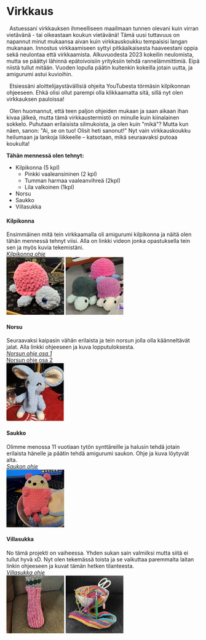 # Virkkaus

&nbsp;&nbsp;Astuessani virkkauksen ihmeelliseen maailmaan tunnen olevani kuin virran vietävänä - tai oikeastaan koukun vietävänä! Tämä uusi tuttavuus on napannut minut mukaansa aivan kuin virkkauskoukku tempaisisi langan mukanaan. Innostus virkkaamiseen syttyi pitkäaikaisesta haaveestani oppia sekä neulontaa että virkkaamista. Alkuvuodesta 2023 kokeilin neulomista, mutta se päättyi lähinnä epätoivoisiin yrityksiin tehdä rannelämmittimiä. Eipä niistä tullut mitään. Vuoden lopulla päätin kuitenkin kokeilla jotain uutta, ja amigurumi astui kuvioihin.

&nbsp;&nbsp;Etsiessäni aloittelijaystävällisiä ohjeita YouTubesta törmäsin kilpikonnan ohjeeseen. Ehkä olisi ollut parempi olla klikkaamatta sitä, sillä nyt olen virkkauksen pauloissa!

&nbsp;&nbsp;Olen huomannut, että teen paljon ohjeiden mukaan ja saan aikaan ihan kivaa jälkeä, mutta tämä virkkaustermistö on minulle kuin kiinalainen sokkelo. Puhutaan erilaisista silmukoista, ja olen kuin "mikä"? Mutta kun näen, sanon: "Ai, se on tuo! Olisit heti sanonut!" Nyt vain virkkauskoukku heilumaan ja lankoja liikkeelle – katsotaan, mikä seuraavaksi putoaa koukulta!


**Tähän mennessä olen tehnyt:**  
* Kilpikonna (5 kpl)  
	* Pinkki vaaleansininen (2 kpl)
	* Tumman harmaa vaaleanvihreä (2kpl) 
	* Lila valkoinen (1kpl)
* Norsu  
* Saukko  
* Villasukka  


#### Kilpikonna

Ensimmäinen mitä tein virkkaamalla oli amigurumi kilpikonna ja näitä olen tähän mennessä tehnyt viisi. Alla on linkki videon jonka opastuksella tein sen ja myös kuvia tekemistäni.  
[*Kilpikonna ohje*](https://www.youtube.com/watch?v=MFx9RVZBRw0&t=1886s&ab_channel=TheMaryJay)  
![Kilpikonna](/img/kilppari.png)
![Kilpikonnat](/img/kilpparit.png)

#### Norsu

Seuraavaksi kaipasin vähän erilaista ja tein norsun jolla olla käänneltävät jalat. Alla linkki ohjeeseen ja kuva lopputuloksesta.  
[*Norsun ohje osa 1*](https://www.youtube.com/watch?v=TWbvl2VYziM&t=1322s)  
[Norsun ohje osa 2](https://www.youtube.com/watch?v=2mAB_g3ypAA&t=1210s&ab_channel=RoseandLilyCrochet)  
![Norsu](/img/norsu.png)

#### Saukko
Olimme menossa 11 vuotiaan tytön synttäreille ja halusin tehdä jotain erilaista hänelle ja päätin tehdä amigurumi saukon. Ohje ja kuva löytyvät alta.  
[*Saukon ohje*](https://www.instagram.com/p/CiSrszSM4-9/?igsh=dzFjaTQzbmcwenc0&img_index=1)  
![Saukko](/img/saukko.png)

#### Villasukka

No tämä projekti on vaiheessa. Yhden sukan sain valmiiksi mutta siitä ei tullut hyvä xD. Nyt olen tekemässä toista ja se vaikuttaa paremmalta laitan linkin ohjeeseen ja kuvat tämän hetken tilanteesta.  
[*Villasukka ohje*](https://www.youtube.com/watch?v=cbYlSkHPWOQ&list=PLtYUm7noTAb1rCYPpjazt1AEVJ-K0hRnl&index=3&ab_channel=TheSnugglery)  
![Valmis villasukka](/img/villasukka1.png)
![Keskeneräinen villasukka](/img/villasukka2.png)